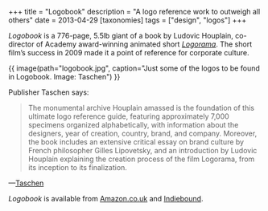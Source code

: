 +++
title = "Logobook"
description = "A logo reference work to outweigh all others"
date = 2013-04-29
[taxonomies]
tags = ["design", "logos"]
+++

*Logobook* is a 776-page, 5.5lb giant of a book by Ludovic Houplain, co-director of Academy award-winning animated short [*Logorama*](http://www.imdb.com/title/tt1563725/?ref\_=fn\_al\_tt\_1). The short film’s success in 2009 made it a point of reference for corporate culture.

{{ image(path="logobook.jpg", caption="Just some of the logos to be found in Logobook. Image: Taschen") }}

Publisher Taschen says:

> The monumental archive Houplain amassed is the foundation of this ultimate logo reference guide, featuring approximately 7,000 specimens organized alphabetically, with information about the designers, year of creation, country, brand, and company. Moreover, the book includes an extensive critical essay on brand culture by French philosopher Gilles Lipovetsky, and an introduction by Ludovic Houplain explaining the creation process of the film Logorama, from its inception to its finalization.
>
—<a href="http://www.taschen.com/pages/en/catalogue/design/all/02825/facts.logobook.htm">Taschen</a>

*Logobook* is available from [Amazon.co.uk](http://amzn.to/ZqXhRa) and [Indiebound](http://www.indiebound.org/book/9783836534130?aff=Wordius).

